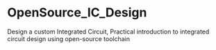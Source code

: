 # OpenSource_IC_Design
Design a custom Integrated Circuit, Practical introduction to integrated circuit design using open-source toolchain
